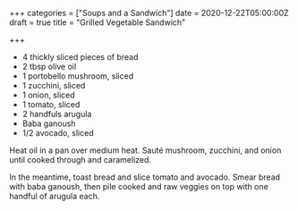 +++
categories = ["Soups and a Sandwich"]
date = 2020-12-22T05:00:00Z
draft = true
title = "Grilled Vegetable Sandwich"

+++
* 4 thickly sliced pieces of bread 
* 2 tbsp olive oil 
* 1 portobello mushroom, sliced
* 1 zucchini, sliced 
* 1 onion, sliced 
* 1 tomato, sliced 
* 2 handfuls arugula 
* Baba ganoush 
* 1/2 avocado, sliced

Heat oil in a pan over medium heat. Sauté mushroom, zucchini, and onion until cooked through and caramelized. 

In the meantime, toast bread and slice tomato and avocado. Smear bread with baba ganoush, then pile cooked and raw veggies on top with one handful of arugula each.